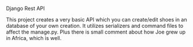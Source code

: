 Django Rest API


This project creates a very basic API which you can create/edit shoes in an database of your own creation. It utilizes serializers and command files to affect the manage.py. Plus there is small comment about how Joe grew up in Africa, which is well.